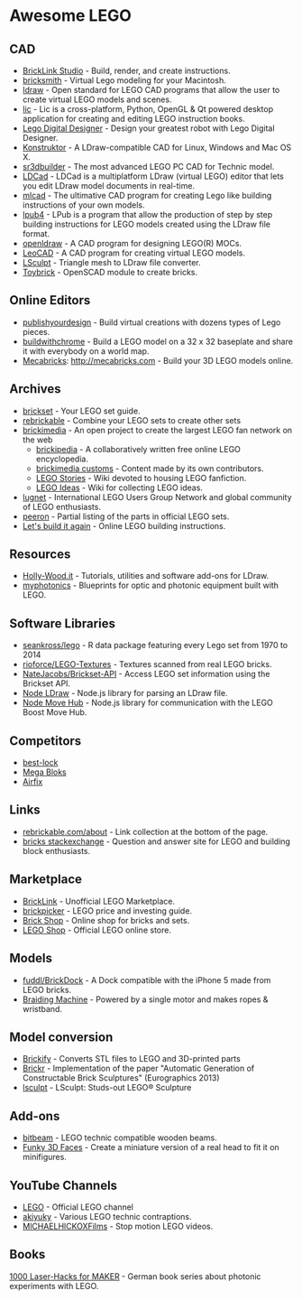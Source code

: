 # Awesome LEGO

## CAD

- [BrickLink Studio] - Build, render, and create instructions.
- [bricksmith] - Virtual Lego modeling for your Macintosh.
- [ldraw] - Open standard for LEGO CAD programs that allow the user to create virtual LEGO models and scenes.
- [lic] - Lic is a cross-platform, Python, OpenGL & Qt powered desktop application for creating and editing LEGO instruction books.
- [Lego Digital Designer] - Design your greatest robot with Lego Digital Designer.
- [Konstruktor] - A LDraw-compatible CAD for Linux, Windows and Mac OS X.
- [sr3dbuilder] - The most advanced LEGO PC CAD for Technic model.
- [LDCad] - LDCad is a multiplatform LDraw (virtual LEGO) editor that lets you edit LDraw model documents in real-time.
- [mlcad] - The ultimative CAD program for creating Lego like building instructions of your own models.
- [lpub4] - LPub is a program that allow the production of step by step building instructions for LEGO models created using the LDraw file format.
- [openldraw] - A CAD program for designing LEGO(R) MOCs.
- [LeoCAD] - A CAD program for creating virtual LEGO models.
- [LSculpt] - Triangle mesh to LDraw file converter.
- [Toybrick] - OpenSCAD module to create bricks.

[ldraw]: http://ldraw.org
[lic]: https://code.google.com/p/lic
[Lego Digital Designer]: http://ldd.lego.com/de-de
[Konstruktor]: https://github.com/segfault87/Konstruktor
[bricksmith]: http://bricksmith.sourceforge.net
[sr3dbuilder]: http://sr3dbuilder.altervista.org
[LDCad]: http://www.melkert.net/LDCad
[mlcad]: http://mlcad.lm-software.com
[lpub4]: http://lpub4.sourceforge.net
[openldraw]: https://github.com/HazenBabcock/openldraw
[LeoCAD]: http://leocad.org
[LSculpt]: https://code.google.com/p/lsculpt
[Toybrick]: https://github.com/joewalnes/toybrick
[BrickLink Studio]: https://www.bricklink.com/v3/studio/download.page


## Online Editors

- [publishyourdesign] - Build virtual creations with dozens types of Lego pieces.
- [buildwithchrome] - Build a LEGO model on a 32 x 32 baseplate and share it with everybody on a world map.
- [Mecabricks]: http://mecabricks.com - Build your 3D LEGO models online.

[publishyourdesign]: http://publishyourdesign.com/design
[buildwithchrome]: https://www.buildwithchrome.com
[Mecabricks]: http://mecabricks.com


## Archives

- [brickset] - Your LEGO set guide.
- [rebrickable] - Combine your LEGO sets to create other sets
- [brickimedia] - An open project to create the largest LEGO fan network on the web
	- [brickipedia] -  A collaboratively written free online LEGO encyclopedia.
	- [brickimedia customs] - Content made by its own contributors.
	- [LEGO Stories] - Wiki devoted to housing LEGO fanfiction.
	- [LEGO Ideas] - Wiki for collecting LEGO ideas.
- [lugnet] - International LEGO Users Group Network and global community of LEGO enthusiasts.
- [peeron] - Partial listing of the parts in official LEGO sets.
- [Let's build it again] - Online LEGO building instructions.

[brickset]: http://brickset.com
[rebrickable]: http://rebrickable.com
[brickimedia]: http://brickimedia.org
[brickipedia]: http://en.brickimedia.org
[brickimedia customs]: http://customs.brickimedia.org
[LEGO Stories]: http://stories.brickimedia.org
[LEGO Ideas]: http://ideas.brickimedia.org
[lugnet]: http://lugnet.com
[peeron]: http://peeron.com
[Let's build it again]: http://letsbuilditagain.com


## Resources

- [Holly-Wood.it] - Tutorials, utilities and software add-ons for LDraw.
- [myphotonics] - Blueprints for optic and photonic equipment built with LEGO.

[Holly-Wood.it]: http://holly-wood.it
[myphotonics]: http://myphotonics.eu


## Software Libraries

- [seankross/lego] - R data package featuring every Lego set from 1970 to 2014
- [rioforce/LEGO-Textures] - Textures scanned from real LEGO bricks.
- [NateJacobs/Brickset-API] - Access LEGO set information using the Brickset API.
- [Node LDraw] - Node.js library for parsing an LDraw file.
- [Node Move Hub] - Node.js library for communication with the LEGO Boost Move Hub.

[seankross/lego]: https://github.com/seankross/lego
[rioforce/LEGO-Textures]: https://github.com/rioforce/LEGO-Textures
[NateJacobs/Brickset-API]: https://github.com/NateJacobs/Brickset-API
[Node LDraw]: https://github.com/jsonxr/node-ldraw
[Node Move Hub]: https://github.com/hobbyquaker/node-movehub


## Competitors

- [best-lock]
- [Mega Bloks]
- [Airfix]

[best-lock]: http://best-lock.com
[Mega Bloks]: https://megabloks.com
[Airfix]: http://airfix.com/uk-en/shop/by-brand/quick-build.html


## Links

- [rebrickable.com/about] - Link collection at the bottom of the page.
- [bricks stackexchange] - Question and answer site
    for LEGO and building block enthusiasts.

[rebrickable.com/about]: http://rebrickable.com/about
[bricks stackexchange]: http://bricks.stackexchange.com


## Marketplace

- [BrickLink] - Unofficial LEGO Marketplace.
- [brickpicker] - LEGO price and investing guide.
- [Brick Shop] - Online shop for bricks and sets.
- [LEGO Shop] - Official LEGO online store.

[BrickLink]: http://bricklink.com
[brickpicker]: http://brickpicker.com
[Brick Shop]: http://brick-shop.de
[LEGO Shop]: http://shop.lego.com


## Models

- [fuddl/BrickDock] - A Dock compatible with the iPhone 5 made from LEGO bricks.
- [Braiding Machine] - Powered by a single motor and makes ropes & wristband.

[fuddl/BrickDock]: https://github.com/fuddl/BrickDock
[Braiding Machine]: http://nico71.fr/braiding-machine-makes-wristband


## Model conversion

- [Brickify] - Converts STL files to LEGO and 3D-printed parts
- [Brickr] - Implementation of the paper
    "Automatic Generation of Constructable Brick Sculptures" (Eurographics 2013)
- [lsculpt] - LSculpt: Studs-out LEGO® Sculpture

[Brickify]: https://brickify.it
[Brickr]: http://lgg.epfl.ch/publications/2013/lego
[lsculpt]: https://code.google.com/archive/p/lsculpt


## Add-ons

- [bitbeam] - LEGO technic compatible wooden beams.
- [Funky 3D Faces] - Create a miniature version of a real head
    to fit it on minifigures.

[bitbeam]: https://github.com/hugs/bitbeam
[Funky 3D Faces]: http://funky3dfaces.com


## YouTube Channels

- [LEGO] - Official LEGO channel
- [akiyuky] - Various LEGO technic contraptions.
- [MlCHAELHlCKOXFilms] - Stop motion LEGO videos.

[LEGO]: https://youtube.com/user/LEGO
[akiyuky]: https://youtube.com/user/akiyuky
[MlCHAELHlCKOXFilms]: https://youtube.com/user/MlCHAELHlCKOXFilms


## Books

[1000 Laser-Hacks for MAKER] - German book series
    about photonic experiments with LEGO.

[1000 Laser-Hacks for MAKER]: https://www.1000laserhacks.uni-osnabrueck.de/startseite.html
